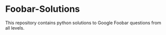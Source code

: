 # Foobar-Solutions
This repository contains python solutions to Google Foobar questions from all levels.
